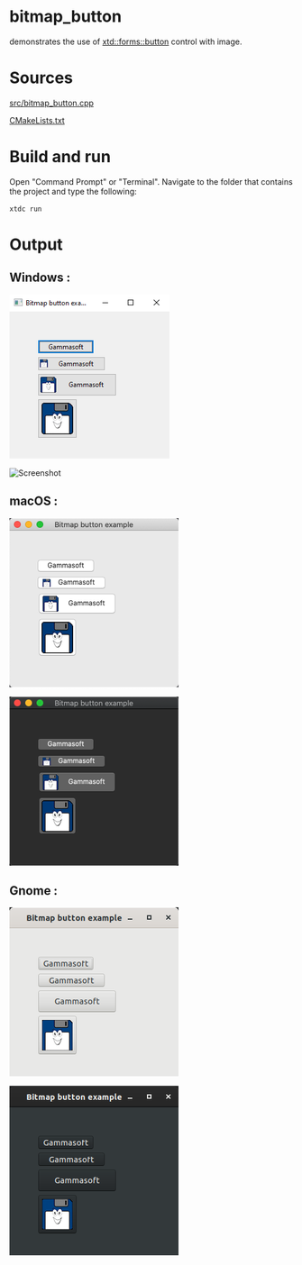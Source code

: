 # bitmap_button

demonstrates the use of [xtd::forms::button](../../../../src/xtd_forms/include/xtd/forms/button.hpp) control with image.

# Sources

[src/bitmap_button.cpp](src/bitmap_button.cpp)

[CMakeLists.txt](CMakeLists.txt)

# Build and run

Open "Command Prompt" or "Terminal". Navigate to the folder that contains the project and type the following:

```shell
xtdc run
```

# Output

## Windows :

![Screenshot](../../../../docs/pictures/examples/bitmap_button_w.png)

![Screenshot](../../../../docs/pictures/examples/bitmap_button_wd.png)

## macOS :

![Screenshot](../../../../docs/pictures/examples/bitmap_button_m.png)

![Screenshot](../../../../docs/pictures/examples/bitmap_button_md.png)

## Gnome :

![Screenshot](../../../../docs/pictures/examples/bitmap_button_g.png)

![Screenshot](../../../../docs/pictures/examples/bitmap_button_gd.png)
